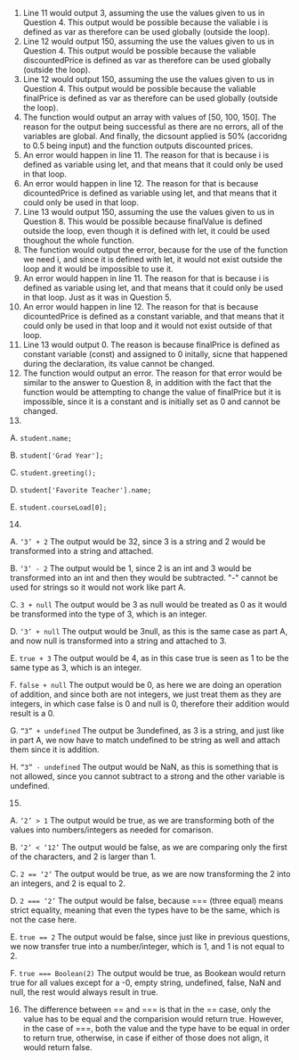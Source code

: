 1. Line 11 would output 3, assuming the use the values given to us in Question 4. This output would be possible because the valiable i is defined as var as therefore can be used globally (outside the loop).
2. Line 12 would output 150, assuming the use the values given to us in Question 4. This output would be possible because the valiable discountedPrice is defined as var as therefore can be used globally (outside the loop).
3. Line 12 would output 150, assuming the use the values given to us in Question 4. This output would be possible because the valiable finalPrice is defined as var as therefore can be used globally (outside the loop).
4. The function would output an array with values of [50, 100, 150]. The reason for the output being successful as there are no errors, all of the variables are global. And finally, the dicsount applied is 50% (accoridng to 0.5 being input) and the function outputs discounted prices.
5. An error would happen in line 11. The reason for that is because i is defined as variable using let, and that means that it could only be used in that loop. 
6. An error would happen in line 12. The reason for that is because dicountedPrice is defined as variable using let, and that means that it could only be used in that loop. 
7. Line 13 would output 150, assuming the use the values given to us in Question 8. This would be possible because finalValue is defined outside the loop, even though it is defined with let, it could be used thoughout the whole function.
8. The function would output the error, because for the use of the function we need i, and since it is defined with let, it would not exist outside the loop and it would be impossible to use it.
9. An error would happen in line 11. The reason for that is because i is defined as variable using let, and that means that it could only be used in that loop. Just as it was in Question 5. 
10. An error would happen in line 12. The reason for that is because dicountedPrice is defined as a constant variable, and that means that it could only be used in that loop and it would not exist outside of that loop. 
11. Line 13 would output 0. The reason is because finalPrice is defined as constant variable (const) and assigned to 0 initally, sicne that happened during the declaration, its value cannot be changed.
12. The function would output an error. The reason for that error would be similar to the answer to Question 8, in addition with the fact that the function would be attempting to change the value of finalPrice but it is impossible, since it is a constant and is initially set as 0 and cannot be changed.
13. 
A. `student.name;`

B. `student['Grad Year'];`

C. `student.greeting();`

D. `student['Favorite Teacher'].name;`

E. `student.courseLoad[0];`

14. 
A. `‘3’ + 2` The output would be 32, since 3 is a string and 2 would be transformed into a string and attached.

B. `‘3’ - 2` The output would be 1, since 2 is an int and 3 would be transformed into an int and then they would be subtracted. "-" cannot be used for strings so it would not work like part A.

C. `3 + null` The output would be 3 as null would be treated as 0 as it would be transformed into the type of 3, which is an integer. 

D. `‘3’ + null` The output would be 3null, as this is the same case as part A, and now null is transformed into a string and attached to 3.

E. `true + 3` The output would be 4, as in this case true is seen as 1 to be the same type as 3, which is an integer.

F. `false + null` The output would be 0, as here we are doing an operation of addition, and since both are not integers, we just treat them as they are integers, in which case false is 0 and null is 0, therefore their addition would result is a 0.

G. `“3” + undefined` The output be 3undefined, as 3 is a string, and just like in part A, we now have to match undefined to be string as well and attach them since it is addition.

H. `“3” - undefined` The output would be NaN, as this is something that is not allowed, since you cannot subtract to a strong and the other variable is undefined.

15.
A. `‘2’ > 1` The output would be true, as we are transforming both of the values into numbers/integers as needed for comarison.

B. `‘2’ < ‘12’` The output would be false, as we are comparing only the first of the characters, and 2 is larger than 1.

C. `2 == ‘2’` The output would be true, as we are now transforming the 2 into an integers, and 2 is equal to 2. 

D. `2 === ‘2’` The output would be false, because === (three equal) means strict equality, meaning that even the types have to be the same, which is not the case here.

E. `true == 2` The output would be false, since just like in previous questions, we now transfer true into a number/integer, which is 1, and 1 is not equal to 2.

F. `true === Boolean(2)` The output would be true, as Bookean would return true for all values except for a -0, empty string, undefined, false, NaN and null, the rest would always result in true. 

16. The difference between == and === is that in the == case, only the value has to be equal and the comparision would return true. However, in the case of ===, both the value and the type have to be equal in order to return true, otherwise, in case if either of those does not align, it would return false.

